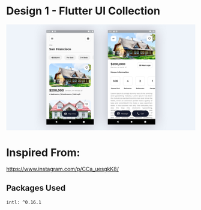 # Design 1 - Flutter UI Collection

![Capture](https://github.com/Shamikont/Home-Selling-Flutter-App/blob/master/design.jpg)

# Inspired From:

https://www.instagram.com/p/CCa_uesgkK8/

## Packages Used

```sh
intl: ^0.16.1
```
